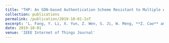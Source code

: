 ```yaml
---
title: "THP: An SDN-based Authentication Scheme Resistant to Multiple Attacks in IoT"
collection: publications
permalink: /publication/2019-10-01-IoT
excerpt: 'L. Fang, Y. Li, X. Yun, Z. Wen, S. Ji, W. Meng, **Z. Cao** and M. Tanveer'
date: 2019-10-01
venue: 'IEEE Internet of Things Journal'
---
```

